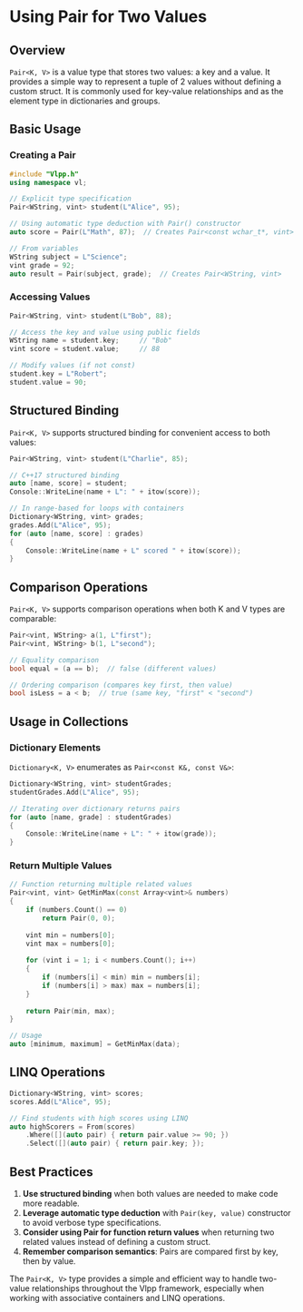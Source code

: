 # Using Pair for Two Values

## Overview

`Pair<K, V>` is a value type that stores two values: a key and a value. It provides a simple way to represent a tuple of 2 values without defining a custom struct. It is commonly used for key-value relationships and as the element type in dictionaries and groups.

## Basic Usage

### Creating a Pair

```cpp
#include "Vlpp.h"
using namespace vl;

// Explicit type specification
Pair<WString, vint> student(L"Alice", 95);

// Using automatic type deduction with Pair() constructor
auto score = Pair(L"Math", 87);  // Creates Pair<const wchar_t*, vint>

// From variables
WString subject = L"Science";
vint grade = 92;
auto result = Pair(subject, grade);  // Creates Pair<WString, vint>
```

### Accessing Values

```cpp
Pair<WString, vint> student(L"Bob", 88);

// Access the key and value using public fields
WString name = student.key;     // "Bob"
vint score = student.value;     // 88

// Modify values (if not const)
student.key = L"Robert";
student.value = 90;
```

## Structured Binding

`Pair<K, V>` supports structured binding for convenient access to both values:

```cpp
Pair<WString, vint> student(L"Charlie", 85);

// C++17 structured binding
auto [name, score] = student;
Console::WriteLine(name + L": " + itow(score));

// In range-based for loops with containers
Dictionary<WString, vint> grades;
grades.Add(L"Alice", 95);
for (auto [name, score] : grades)
{
    Console::WriteLine(name + L" scored " + itow(score));
}
```

## Comparison Operations

`Pair<K, V>` supports comparison operations when both K and V types are comparable:

```cpp
Pair<vint, WString> a(1, L"first");
Pair<vint, WString> b(1, L"second");

// Equality comparison
bool equal = (a == b);  // false (different values)

// Ordering comparison (compares key first, then value)
bool isLess = a < b;  // true (same key, "first" < "second")
```

## Usage in Collections

### Dictionary Elements

`Dictionary<K, V>` enumerates as `Pair<const K&, const V&>`:

```cpp
Dictionary<WString, vint> studentGrades;
studentGrades.Add(L"Alice", 95);

// Iterating over dictionary returns pairs
for (auto [name, grade] : studentGrades)
{
    Console::WriteLine(name + L": " + itow(grade));
}
```

### Return Multiple Values

```cpp
// Function returning multiple related values
Pair<vint, vint> GetMinMax(const Array<vint>& numbers)
{
    if (numbers.Count() == 0)
        return Pair(0, 0);
    
    vint min = numbers[0];
    vint max = numbers[0];
    
    for (vint i = 1; i < numbers.Count(); i++)
    {
        if (numbers[i] < min) min = numbers[i];
        if (numbers[i] > max) max = numbers[i];
    }
    
    return Pair(min, max);
}

// Usage
auto [minimum, maximum] = GetMinMax(data);
```

## LINQ Operations

```cpp
Dictionary<WString, vint> scores;
scores.Add(L"Alice", 95);

// Find students with high scores using LINQ
auto highScorers = From(scores)
    .Where([](auto pair) { return pair.value >= 90; })
    .Select([](auto pair) { return pair.key; });
```

## Best Practices

1. **Use structured binding** when both values are needed to make code more readable.
2. **Leverage automatic type deduction** with `Pair(key, value)` constructor to avoid verbose type specifications.
3. **Consider using Pair for function return values** when returning two related values instead of defining a custom struct.
4. **Remember comparison semantics**: Pairs are compared first by key, then by value.

The `Pair<K, V>` type provides a simple and efficient way to handle two-value relationships throughout the Vlpp framework, especially when working with associative containers and LINQ operations.